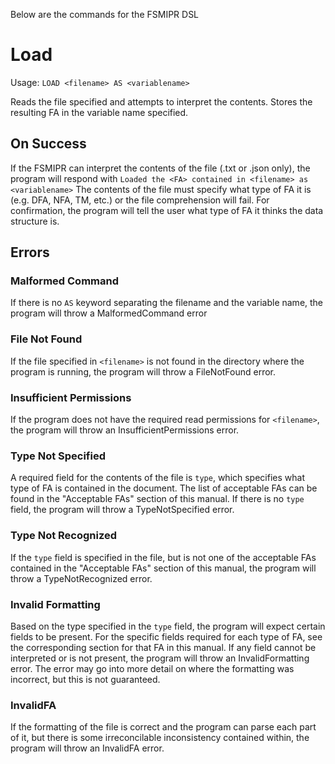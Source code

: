 Below are the commands for the FSMIPR DSL

# Load
Usage: `LOAD <filename> AS <variablename>`

Reads the file specified and attempts to interpret the contents. Stores the resulting FA in the variable name specified.

## On Success
If the FSMIPR can interpret the contents of the file (.txt or .json only), the program will respond with
``` Loaded the <FA> contained in <filename> as <variablename> ```
The contents of the file must specify what type of FA it is (e.g. DFA, NFA, TM, etc.) or the file comprehension will fail. For confirmation, the program will tell the user what type of FA it thinks the data structure is.

## Errors
### Malformed Command
If there is no `AS` keyword separating the filename and the variable name, the program will throw a MalformedCommand error
### File Not Found
If the file specified in `<filename>` is not found in the directory where the program is running, the program will throw a FileNotFound error.
### Insufficient Permissions
If the program does not have the required read permissions for `<filename>`, the program will throw an InsufficientPermissions error.
### Type Not Specified
A required field for the contents of the file is `type`, which specifies what type of FA is contained in the document. The list of acceptable FAs can be found in the "Acceptable FAs" section of this manual. If there is no `type` field, the program will throw a TypeNotSpecified error.
### Type Not Recognized
If the `type` field is specified in the file, but is not one of the acceptable FAs contained in the "Acceptable FAs" section of this manual, the program will throw a TypeNotRecognized error.
### Invalid Formatting
Based on the type specified in the `type` field, the program will expect certain fields to be present. For the specific fields required for each type of FA, see the corresponding section for that FA in this manual. If any field cannot be interpreted or is not present, the program will throw an InvalidFormatting error. The error may go into more detail on where the formatting was incorrect, but this is not guaranteed.
### InvalidFA
If the formatting of the file is correct and the program can parse each part of it, but there is some irreconcilable inconsistency contained within, the program will throw an InvalidFA error.

